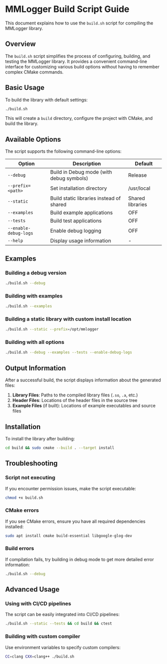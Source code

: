 # MMLogger Build Script Guide

This document explains how to use the `build.sh` script for compiling the MMLogger library.

## Overview

The `build.sh` script simplifies the process of configuring, building, and testing the MMLogger library. It provides a convenient command-line interface for customizing various build options without having to remember complex CMake commands.

## Basic Usage

To build the library with default settings:

```bash
./build.sh
```

This will create a `build` directory, configure the project with CMake, and build the library.

## Available Options

The script supports the following command-line options:

| Option | Description | Default |
|--------|-------------|---------|
| `--debug` | Build in Debug mode (with debug symbols) | Release |
| `--prefix=<path>` | Set installation directory | /usr/local |
| `--static` | Build static libraries instead of shared | Shared libraries |
| `--examples` | Build example applications | OFF |
| `--tests` | Build test applications | OFF |
| `--enable-debug-logs` | Enable debug logging | OFF |
| `--help` | Display usage information | - |

## Examples

### Building a debug version

```bash
./build.sh --debug
```

### Building with examples

```bash
./build.sh --examples
```

### Building a static library with custom install location

```bash
./build.sh --static --prefix=/opt/mmlogger
```

### Building with all options

```bash
./build.sh --debug --examples --tests --enable-debug-logs
```

## Output Information

After a successful build, the script displays information about the generated files:

1. **Library Files**: Paths to the compiled library files (`.so`, `.a`, etc.)
2. **Header Files**: Locations of the header files in the source tree
3. **Example Files** (if built): Locations of example executables and source files

## Installation

To install the library after building:

```bash
cd build && sudo cmake --build . --target install
```

## Troubleshooting

### Script not executing

If you encounter permission issues, make the script executable:

```bash
chmod +x build.sh
```

### CMake errors

If you see CMake errors, ensure you have all required dependencies installed:

```bash
sudo apt install cmake build-essential libgoogle-glog-dev
```

### Build errors

If compilation fails, try building in debug mode to get more detailed error information:

```bash
./build.sh --debug
```

## Advanced Usage

### Using with CI/CD pipelines

The script can be easily integrated into CI/CD pipelines:

```bash
./build.sh --static --tests && cd build && ctest
```

### Building with custom compiler

Use environment variables to specify custom compilers:

```bash
CC=clang CXX=clang++ ./build.sh
```
